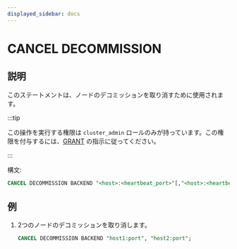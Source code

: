 ```yaml
---
displayed_sidebar: docs
---
```


# CANCEL DECOMMISSION

## 説明

このステートメントは、ノードのデコミッションを取り消すために使用されます。

:::tip

この操作を実行する権限は `cluster_admin` ロールのみが持っています。この権限を付与するには、[GRANT](../../account-management/GRANT.md) の指示に従ってください。

:::

構文:

```sql
CANCEL DECOMMISSION BACKEND "<host>:<heartbeat_port>"[,"<host>:<heartbeat_port>"...]
```

## 例

1. 2つのノードのデコミッションを取り消します。

    ```sql
    CANCEL DECOMMISSION BACKEND "host1:port", "host2:port";
    ```